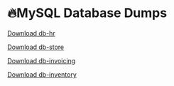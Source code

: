 # 🔥MySQL Database Dumps

<a class="btn btn-lg mt-3 form-control bg-danger text-light" href="/db_dump/create-db-hr.sql">Download db-hr</a>

<a class="btn btn-lg mt-3 form-control bg-danger text-light" href="/db_dump/create-db-store.sql">Download db-store</a>

<a class="btn btn-lg mt-3 form-control bg-danger text-light" href="/db_dump/create-db-invoicing.sql">Download db-invoicing</a>

<a class="btn btn-lg mt-3 form-control bg-danger text-light" href="/db_dump/create-db-inventory.sql">Download db-inventory</a>
